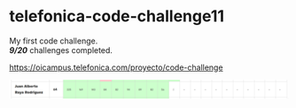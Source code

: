 # telefonica-code-challenge11

My first code challenge.  
***9/20*** challenges completed.

https://oicampus.telefonica.com/proyecto/code-challenge

![Posicion](posicion.png)

